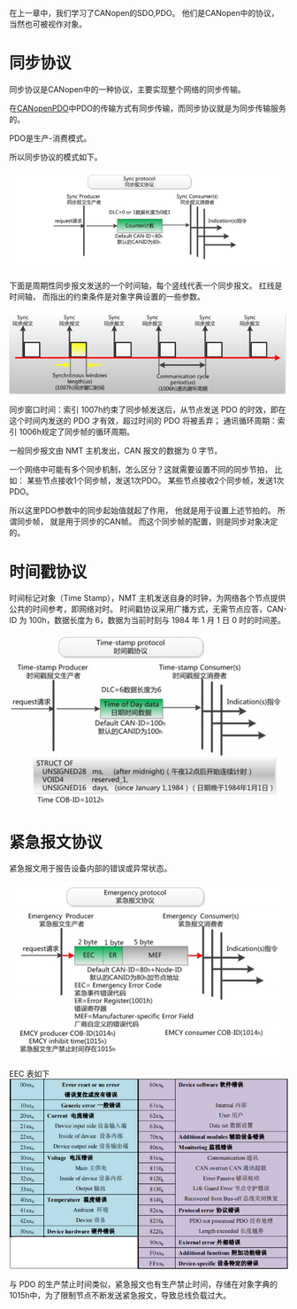 在上一章中，我们学习了CANopen的SDO,PDO。
他们是CANopen中的协议， 当然也可被视作对象。

# 同步协议

同步协议是CANopen中的一种协议，主要实现整个网络的同步传输。

在[CANopenPDO](CANopenPDO.md)中PDO的传输方式有同步传输，而同步协议就是为同步传输服务的。

PDO是生产-消费模式。

所以同步协议的模式如下。

![](../attachments/Pasted%20image%2020241016143711.png)

下面是周期性同步报文发送的一个时间轴，每个竖线代表一个同步报文。
红线是时间轴， 而指出的约束条件是对象字典设置的一些参数。

![](../attachments/Pasted%20image%2020241016144003.png)

同步窗口时间：索引 1007h约束了同步帧发送后，从节点发送 PDO 的时效，即在这个时间内发送的 PDO 才有效，超过时间的 PDO 将被丢弃；
通讯循环周期：索引 1006h规定了同步帧的循环周期。

一般同步报文由 NMT 主机发出，CAN 报文的数据为 0 字节。

一个网络中可能有多个同步机制，怎么区分？这就需要设置不同的同步节拍， 比如：
某些节点接收1个同步帧，发送1次PDO。
某些节点接收2个同步帧，发送1次PDO。

所以这里PDO参数中的同步起始值就起了作用， 他就是用于设置上述节拍的。
所谓同步帧， 就是用于同步的CAN帧。
而这个同步帧的配置，则是同步对象决定的。

# 时间戳协议

时间标记对象（Time Stamp），NMT 主机发送自身的时钟，为网络各个节点提供公共的时间参考，即网络对时。
时间戳协议采用广播方式，无需节点应答，CAN-ID 为 100h，数据长度为 6，数据为当前时刻与 1984 年 1 月 1 日 0 时的时间差。

![](../attachments/Pasted%20image%2020241016150552.png)

# 紧急报文协议

紧急报文用于报告设备内部的错误或异常状态。

![](../attachments/Pasted%20image%2020241016153513.png)

EEC 表如下
![](../attachments/Pasted%20image%2020241016153549.png)

与 PDO 的生产禁止时间类似，紧急报文也有生产禁止时间，存储在对象字典的 1015h中，为了限制节点不断发送紧急报文，导致总线负载过大。